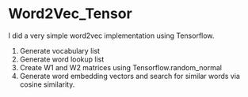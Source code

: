 # Word2Vec_Tensor

I did a very simple word2vec implementation using Tensorflow.

1. Generate vocabulary list
2. Generate word lookup list
3. Create W1 and W2 matrices using Tensorflow.random_normal
4. Generate word embedding vectors and search for similar words via cosine similarity.
